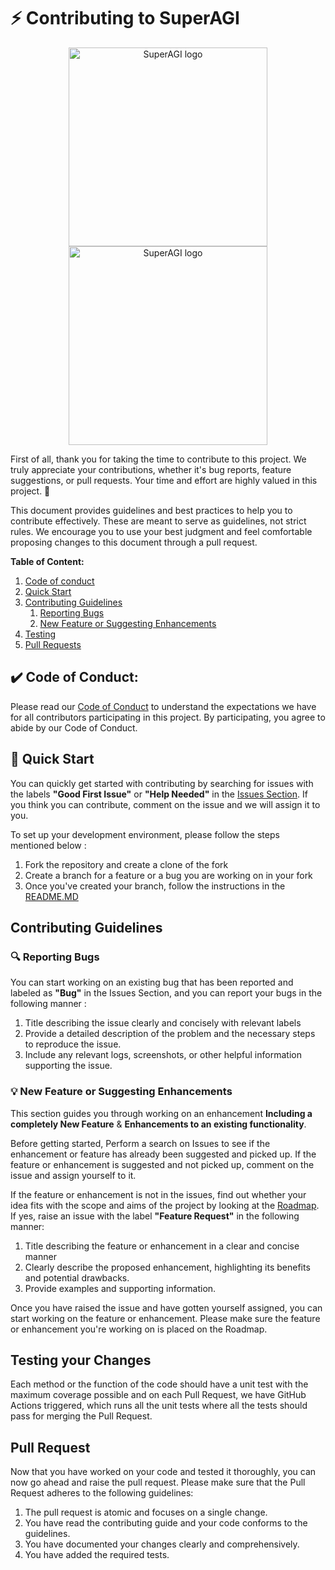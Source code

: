 #  ⚡ Contributing to SuperAGI
<p align="center">
  <a href="https://superagi.com//#gh-light-mode-only">
    <img src="https://superagi.com/wp-content/uploads/2023/05/Logo-dark.svg" width="318px" alt="SuperAGI logo" />
  </a>
  <a href="https://superagi.com//#gh-dark-mode-only">
    <img src="https://superagi.com/wp-content/uploads/2023/05/Logo-light.svg" width="318px" alt="SuperAGI logo" />
  </a>
</p>

First of all, thank you for taking the time to contribute to this project. We truly appreciate your contributions, whether it's bug reports, feature suggestions, or pull requests. Your time and effort are highly valued in this project. 🚀

This document provides guidelines and best practices to help you to contribute effectively. These are meant to serve as guidelines, not strict rules. We encourage you to use your best judgment and feel comfortable proposing changes to this document through a pull request.

**********************************Table of Content:********************************** 
1. [Code of conduct](https://github.com/TransformerOptimus/SuperAGI/blob/CONTRIBUTING.md#code-of-conduct) 
2. [Quick Start](https://github.com/TransformerOptimus/SuperAGI/blob/CONTRIBUTING.md#quick-start)
3. [Contributing Guidelines](https://github.com/TransformerOptimus/SuperAGI/blob/CONTRIBUTING.md#contributing-guidelines)
    1. [Reporting Bugs](https://github.com/TransformerOptimus/SuperAGI/blob/CONTRIBUTING.md#reporting-bugs)
    2. [New Feature or Suggesting Enhancements](https://github.com/TransformerOptimus/SuperAGI/blob/CONTRIBUTING.md#new-feature-or-suggesting-enhancements)
4. [Testing](https://github.com/TransformerOptimus/SuperAGI/blob/CONTRIBUTING.md#testing-changes)
5. [Pull Requests](https://github.com/TransformerOptimus/SuperAGI/blob/CONTRIBUTING.md#pull-requests)

## ✔️ Code of Conduct:

Please read our [Code of Conduct](https://github.com/TransformerOptimus/SuperAGI/blob/main/CODE_OF_CONDUCT.md) to understand the expectations we have for all contributors participating in this project. By participating, you agree to abide by our Code of Conduct.

## 🚀 Quick Start

You can quickly get started with contributing by searching for issues with the labels **"Good First Issue"** or **"Help Needed"** in the [Issues Section](https://github.com/TransformerOptimus/SuperAGI/Issues). If you think you can contribute, comment on the issue and we will assign it to you.  

To set up your development environment, please follow the steps mentioned below : 

1. Fork the repository and create a clone of the fork
2. Create a branch for a feature or a bug you are working on in your fork
3. Once you've created your branch, follow the instructions in the [README.MD](https://github.com/TransformerOptimus/SuperAGI/README.MD)

## Contributing Guidelines 
 
### 🔍 Reporting Bugs

You can start working on an existing bug that has been reported and labeled as **"Bug"** in the Issues Section, and you can report your bugs in the following manner :

1. Title describing the issue clearly and concisely with relevant labels
2. Provide a detailed description of the problem and the necessary steps to reproduce the issue.
3. Include any relevant logs, screenshots, or other helpful information supporting the issue.

### :bulb: New Feature or Suggesting Enhancements

This section guides you through working on an enhancement **Including a completely New Feature** & **Enhancements to an existing functionality**. 

Before getting started, Perform a search on Issues to see if the enhancement or feature has already been suggested and picked up. If the feature or enhancement is suggested and not picked up, comment on the issue and assign yourself to it. 

If the feature or enhancement is not in the issues, find out whether your idea fits with the scope and aims of the project by looking at the [Roadmap](https://github.com/users/TransformerOptimus/projects/5/). If yes, raise an issue with the label **"Feature Request"** in the following manner: 

1. Title describing the feature or enhancement in a clear and concise manner
2. Clearly describe the proposed enhancement, highlighting its benefits and potential drawbacks.
3. Provide examples and supporting information.

Once you have raised the issue and have gotten yourself assigned, you can start working on the feature or enhancement. Please make sure the feature or enhancement you're working on is placed on the Roadmap.

## Testing your Changes

Each method or the function of the code should have a unit test with the maximum coverage possible and on each Pull Request, we have GitHub Actions triggered, which
runs all the unit tests where all the tests should pass for merging the Pull Request. 

## Pull Request

Now that you have worked on your code and tested it thoroughly, you can now go ahead and raise the pull request. Please make sure that the Pull Request adheres to the following guidelines: 

1.  The pull request is atomic and focuses on a single change.
2.  You have read the contributing guide and your code conforms to the guidelines.
3.  You have documented your changes clearly and comprehensively.
4.  You have added the required tests.


